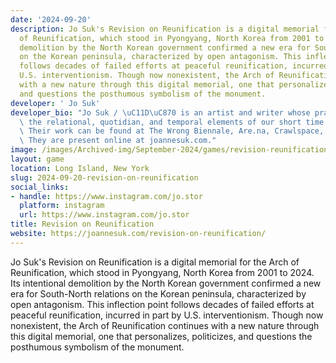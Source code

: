 ```yaml
---
date: '2024-09-20'
description: Jo Suk's Revision on Reunification is a digital memorial for the Arch
  of Reunification, which stood in Pyongyang, North Korea from 2001 to 2024. Its intentional
  demolition by the North Korean government confirmed a new era for South-North relations
  on the Korean peninsula, characterized by open antagonism. This inflection point
  follows decades of failed efforts at peaceful reunification, incurred in part by
  U.S. interventionism. Though now nonexistent, the Arch of Reunification continues
  with a new nature through this digital memorial, one that personalizes, politicizes,
  and questions the posthumous symbolism of the monument.
developer: ' Jo Suk'
developer_bio: "Jo Suk / \uC11D\uC870 is an artist and writer whose practice contemplates\
  \ the relational, quotidian, and temporal elements of our short time here on Earth.\
  \ Their work can be found at The Wrong Biennale, Are.na, Crawlspace, and Rhizome.\
  \ They are present online at joannesuk.com."
image: /images/Archived-img/September-2024/games/revision-reunification.png
layout: game
location: Long Island, New York
slug: 2024-09-20-revision-on-reunification
social_links:
- handle: https://www.instagram.com/jo.stor
  platform: instagram
  url: https://www.instagram.com/jo.stor
title: Revision on Reunification
website: https://joannesuk.com/revision-on-reunification/
---
```


Jo Suk's Revision on Reunification is a digital memorial for the Arch of Reunification, which stood in Pyongyang, North Korea from 2001 to 2024. Its intentional demolition by the North Korean government confirmed a new era for South-North relations on the Korean peninsula, characterized by open antagonism. This inflection point follows decades of failed efforts at peaceful reunification, incurred in part by U.S. interventionism. Though now nonexistent, the Arch of Reunification continues with a new nature through this digital memorial, one that personalizes, politicizes, and questions the posthumous symbolism of the monument.